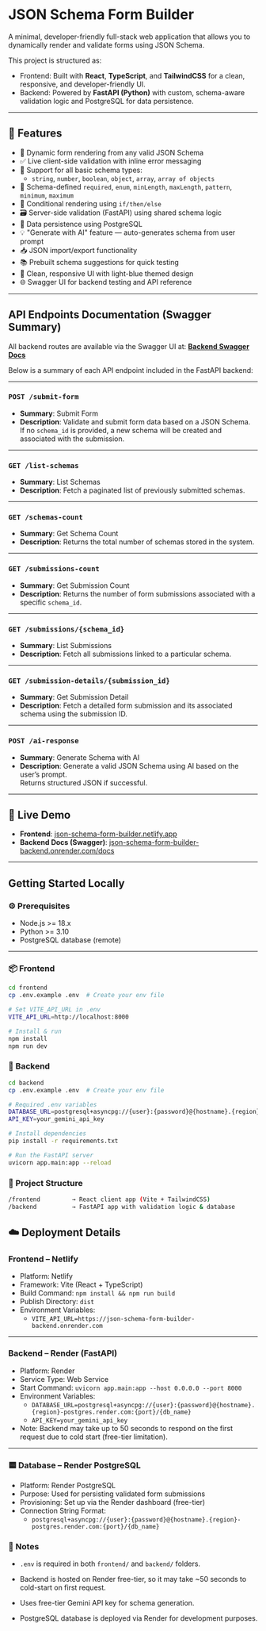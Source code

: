 # JSON Schema Form Builder

A minimal, developer-friendly full-stack web application that allows you to dynamically render and validate forms using JSON Schema.

This project is structured as:

 - Frontend: Built with **React**, **TypeScript**, and **TailwindCSS** for a clean, responsive, and developer-friendly UI.
 - Backend: Powered by **FastAPI (Python)** with custom, schema-aware validation logic and PostgreSQL for data persistence.

---

## 🔧 Features

- 🧩 Dynamic form rendering from any valid JSON Schema
- ✅ Live client-side validation with inline error messaging
- 🔁 Support for all basic schema types:
  - `string`, `number`, `boolean`, `object`, `array`, `array of objects`
- 🔐 Schema-defined `required`, `enum`, `minLength`, `maxLength`, `pattern`, `minimum`, `maximum`
- 🧠 Conditional rendering using `if/then/else`
- 🗃️ Server-side validation (FastAPI) using shared schema logic
- 💾 Data persistence using PostgreSQL
- 💡 "Generate with AI" feature — auto-generates schema from user prompt
- 📥 JSON import/export functionality
- 📚 Prebuilt schema suggestions for quick testing
- 🧼 Clean, responsive UI with light-blue themed design
- 🌐 Swagger UI for backend testing and API reference

---

## API Endpoints Documentation (Swagger Summary)

All backend routes are available via the Swagger UI at:
 **[Backend Swagger Docs](https://json-schema-form-builder-backend.onrender.com/docs)**

Below is a summary of each API endpoint included in the FastAPI backend:

---

### `POST /submit-form`

- **Summary**: Submit Form  
- **Description**: Validate and submit form data based on a JSON Schema.  
  If no `schema_id` is provided, a new schema will be created and associated with the submission.

---

### `GET /list-schemas`

- **Summary**: List Schemas  
- **Description**: Fetch a paginated list of previously submitted schemas.

---

### `GET /schemas-count`

- **Summary**: Get Schema Count  
- **Description**: Returns the total number of schemas stored in the system.

---

### `GET /submissions-count`

- **Summary**: Get Submission Count  
- **Description**: Returns the number of form submissions associated with a specific `schema_id`.

---

### `GET /submissions/{schema_id}`

- **Summary**: List Submissions  
- **Description**: Fetch all submissions linked to a particular schema.

---

### `GET /submission-details/{submission_id}`

- **Summary**: Get Submission Detail  
- **Description**: Fetch a detailed form submission and its associated schema using the submission ID.

---

### `POST /ai-response`

- **Summary**: Generate Schema with AI  
- **Description**: Generate a valid JSON Schema using AI based on the user’s prompt.  
  Returns structured JSON if successful.

---


## 🚀 Live Demo

- **Frontend**: [json-schema-form-builder.netlify.app](https://json-schema-form-builder.netlify.app/)
- **Backend Docs (Swagger)**: [json-schema-form-builder-backend.onrender.com/docs](https://json-schema-form-builder-backend.onrender.com/docs)

---

## Getting Started Locally

### ⚙️ Prerequisites

- Node.js >= 18.x
- Python >= 3.10
- PostgreSQL database (remote)

---

### 📦 Frontend

```bash
cd frontend
cp .env.example .env  # Create your env file

# Set VITE_API_URL in .env
VITE_API_URL=http://localhost:8000

# Install & run
npm install
npm run dev
```

### 🐍 Backend
```bash
cd backend
cp .env.example .env  # Create your env file

# Required .env variables
DATABASE_URL=postgresql+asyncpg://{user}:{password}@{hostname}.{region}-postgres.render.com:{port}/{db_name}
API_KEY=your_gemini_api_key

# Install dependencies
pip install -r requirements.txt

# Run the FastAPI server
uvicorn app.main:app --reload
```

### 📁 Project Structure
```bash
/frontend         → React client app (Vite + TailwindCSS)
/backend          → FastAPI app with validation logic & database
```

## ☁️ Deployment Details

### Frontend – Netlify

- Platform: Netlify
- Framework: Vite (React + TypeScript)
- Build Command: `npm install && npm run build`
- Publish Directory: `dist`
- Environment Variables:
  - `VITE_API_URL=https://json-schema-form-builder-backend.onrender.com`

---

### Backend – Render (FastAPI)

- Platform: Render
- Service Type: Web Service
- Start Command: `uvicorn app.main:app --host 0.0.0.0 --port 8000`
- Environment Variables:
  - `DATABASE_URL=postgresql+asyncpg://{user}:{password}@{hostname}.{region}-postgres.render.com:{port}/{db_name}`
  - `API_KEY=your_gemini_api_key`
- Note: Backend may take up to 50 seconds to respond on the first request due to cold start (free-tier limitation).

---

### 🟨 Database – Render PostgreSQL

- Platform: Render PostgreSQL
- Purpose: Used for persisting validated form submissions
- Provisioning: Set up via the Render dashboard (free-tier)
- Connection String Format:
  - `postgresql+asyncpg://{user}:{password}@{hostname}.{region}-postgres.render.com:{port}/{db_name}`


### 📌 Notes
 - `.env` is required in both `frontend/` and `backend/` folders.

 - Backend is hosted on Render free-tier, so it may take ~50 seconds to cold-start on first request.

 - Uses free-tier Gemini API key for schema generation.

 - PostgreSQL database is deployed via Render for development purposes.
